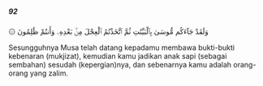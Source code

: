 ##### 92

<span class="ayah">۞ وَلَقَدْ جَآءَكُم مُّوسَىٰ بِٱلْبَيِّنَٰتِ ثُمَّ ٱتَّخَذْتُمُ ٱلْعِجْلَ مِنۢ بَعْدِهِۦ وَأَنتُمْ ظَٰلِمُونَ</span>

<span class="ayah_translation">Sesungguhnya Musa telah datang kepadamu membawa bukti-bukti kebenaran (mukjizat), kemudian kamu jadikan anak sapi (sebagai sembahan) sesudah (kepergian)nya, dan sebenarnya kamu adalah orang-orang yang zalim.</span>
